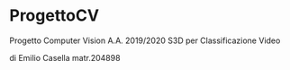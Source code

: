 # ProgettoCV

Progetto Computer Vision A.A. 2019/2020 S3D per Classificazione Video 

 di Emilio Casella matr.204898
